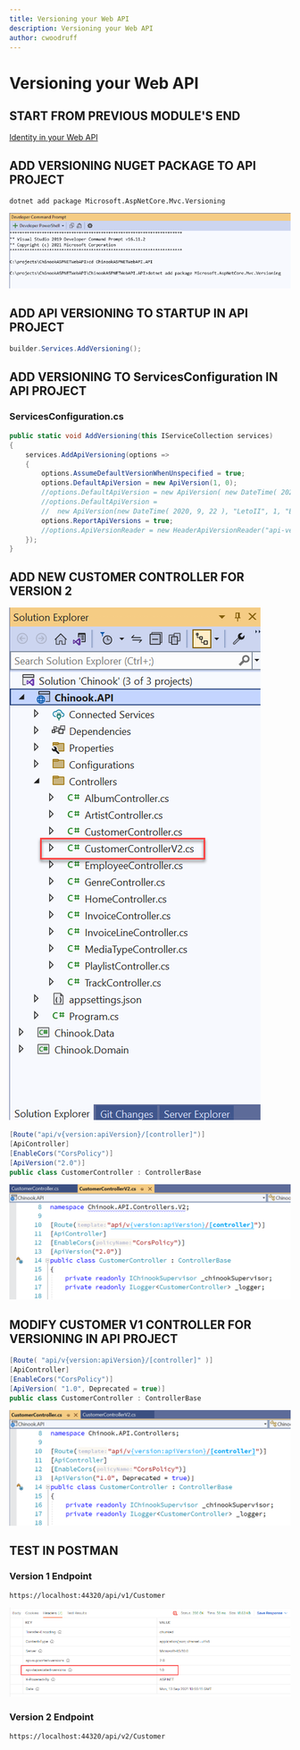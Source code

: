 ```yaml
---
title: Versioning your Web API
description: Versioning your Web API
author: cwoodruff
---
```

# Versioning your Web API

## START FROM PREVIOUS MODULE'S END
[Identity in your Web API](identity.md)

## ADD VERSIONING NUGET PACKAGE TO API PROJECT

```dos
dotnet add package Microsoft.AspNetCore.Mvc.Versioning
```
![](versioning/Snag_1122b35c.png)

## ADD API VERSIONING TO STARTUP IN API PROJECT

```csharp
builder.Services.AddVersioning();
```

## ADD VERSIONING TO ServicesConfiguration IN API PROJECT

### ServicesConfiguration.cs

```csharp
public static void AddVersioning(this IServiceCollection services)
{
    services.AddApiVersioning(options =>
    {
        options.AssumeDefaultVersionWhenUnspecified = true;
        options.DefaultApiVersion = new ApiVersion(1, 0);
        //options.DefaultApiVersion = new ApiVersion( new DateTime( 2020, 9, 22 ) );
        //options.DefaultApiVersion =
        //  new ApiVersion(new DateTime( 2020, 9, 22 ), "LetoII", 1, "Beta");
        options.ReportApiVersions = true;
        //options.ApiVersionReader = new HeaderApiVersionReader("api-version");
    });
}
```

## ADD NEW CUSTOMER CONTROLLER FOR VERSION 2
![](versioning/2022-05-12_07-32-18.png)
```csharp
[Route("api/v{version:apiVersion}/[controller]")]
[ApiController]
[EnableCors("CorsPolicy")]
[ApiVersion("2.0")]
public class CustomerController : ControllerBase
```
![](versioning/2022-05-12_07-37-47.png)

## MODIFY CUSTOMER V1 CONTROLLER FOR VERSIONING IN API PROJECT

```csharp
[Route( "api/v{version:apiVersion}/[controller]" )]
[ApiController]
[EnableCors("CorsPolicy")]
[ApiVersion( "1.0", Deprecated = true)]
public class CustomerController : ControllerBase
```
![](versioning/2022-05-12_07-36-22.png)

## TEST IN POSTMAN

### Version 1 Endpoint
```dos
https://localhost:44320/api/v1/Customer
```

![](versioning/Snag_1122b36c.png)

### Version 2 Endpoint
```dos
https://localhost:44320/api/v2/Customer
```







